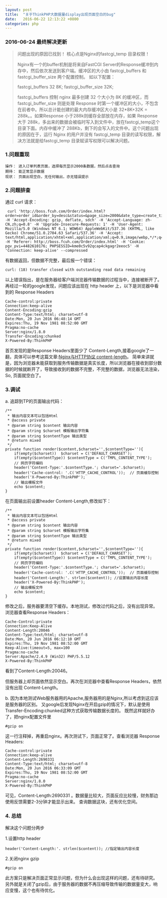 ```yaml
---
layout: post
title:  "关于ThinkPHP大数据量display出现页面空白的bug"
date:   2016-06-22 12:13:22 +0800
categories: php
---
```


### 2016-06-24 最终解决更新
> 问题出现的原因已找到！ 核心点是Nginx的fastcgi_temp 目录权限！
> 
> Nginx有一个的buffer机制是将来自FastCGI Server的Response缓冲到内存中，然后依次发送到客户端。缓冲区的大小由 fastcgi\_buffers 和 fastcgi\_buffer\_size 两个配置控制。
> 如以下配置：
> 
> 	fastcgi_buffers      32 8K;
> 	fastcgi_buffer_size  32K;
> 
> 
> fastcgi\_buffers 控制 nginx 最多创建 32 个大小为 8K 的缓冲区，而 fastcgi\_buffer\_size 则是处理 Response 时第一个缓冲区的大小，不包含在前者中。所以总计能创建的最大内存缓冲区大小是 32*8K+32K = 288k。。如果Response 小于288k则缓存全部放在内存，如果 Response 大于 288k，多出来的数据会被临时写入到文件中，放在fastcgi\_temp这个目录下面。内存中缓冲了 288Kb，剩下的会写入的文件中。这个问题出现的原因在于，运行 Nginx 的用户并没有 fastcgi_temp 目录的读写权限，解决方法就是给fastcgi\_temp 目录赋读写权限可以解决问题。

### 1.问题重现
	操作： 进入订单列表页面，选择每页显示2000条数据，然后点击查询
	期待： 能正常显示数据
	现状： 页面出现空白，无任何输出，亦无错误提示
### 2.问题排查
通过 curl 请求：

	 curl 'http://boss.fcuh.com/Order/index.html?order=order_id&order_by=desc&status=&page_size=2000&date_type=create_time&start_date=&end_date=&pay_type=-1&order_type=-1&keyword_type=order_id&keyword=' -H 'Accept-Encoding: gzip, deflate, sdch' -H 'Accept-Language: zh-CN,zh;q=0.8' -H 'Upgrade-Insecure-Requests: 1' -H 'User-Agent: Mozilla/5.0 (Windows NT 6.1; WOW64) AppleWebKit/537.36 (KHTML, like Gecko) Chrome/51.0.2704.63 Safari/537.36' -H 'Accept: text/html,application/xhtml+xml,application/xml;q=0.9,image/webp,*/*;q=0.8' -H 'Referer: http://boss.fcuh.com/Order/index.html' -H 'Cookie: pgv_pvi=4482610176; PHPSESSID=kme0c5v92qcap4ckgagr2eeoc5' -H 'Connection: keep-alive' --compressed
有数据返回，但数据不完整，最后报一个错误：
 	
	curl: (18) transfer closed with outstanding read data remaining

以上错误指出，是在服务器给客户端浏览器传输数据的过程当中，连接被断开了。
再经过一轮的google发现，问题应该出现在 http header 上，以下是浏览器中看到的 Response Headers

    Cache-control:private
	Connection:keep-alive
	Content-Encoding:gzip
	Content-Type:text/html; charset=utf-8
	Date:Mon, 20 Jun 2016 06:48:14 GMT
	Expires:Thu, 19 Nov 1981 08:52:00 GMT
	Pragma:no-cache
	Server:nginx/1.8.0
	Transfer-Encoding:chunked
	X-Powered-By:ThinkPHP

首页发现的是Response Headers里面少了 Content-Length,接着google了一翻，具体可以参考这篇文章:[Nginx与HTTP协议 content-length](http://blog.csdn.net/sosospicy/article/details/9066547)。
简单来讲就是，因为浏览器未能获取到服务传输数据是真实长度，所以浏览器在接收到部分数据的时候就断开了，导致接收到的数据不完整，不完整的数据，浏览器无法渲染，So, 页面就空白了。

### 3.调试
a. 追踪到TP的页面输出代码：

	/**
     * 输出内容文本可以包括Html
     * @access private
     * @param string $content 输出内容
     * @param string $charset 模板输出字符集
     * @param string $contentType 输出类型
     * @return mixed
     */
	private function render($content,$charset='',$contentType=''){
        if(empty($charset))  $charset = C('DEFAULT_CHARSET');
        if(empty($contentType)) $contentType = C('TMPL_CONTENT_TYPE');
        // 网页字符编码
        header('Content-Type:'.$contentType.'; charset='.$charset);
        header('Cache-control: '.C('HTTP_CACHE_CONTROL'));  // 页面缓存控制
        header('X-Powered-By:ThinkPHP');
        // 输出模板文件
        echo $content;
    }

在页面输出前设置header Content-Length,修改如下：

	/**
     * 输出内容文本可以包括Html
     * @access private
     * @param string $content 输出内容
     * @param string $charset 模板输出字符集
     * @param string $contentType 输出类型
     * @return mixed
     */
    private function render($content,$charset='',$contentType=''){
        if(empty($charset))  $charset = C('DEFAULT_CHARSET');
        if(empty($contentType)) $contentType = C('TMPL_CONTENT_TYPE');
        // 网页字符编码
        header('Content-Type:'.$contentType.'; charset='.$charset);
        header('Cache-control: '.C('HTTP_CACHE_CONTROL'));  // 页面缓存控制
        header('Content-Length:'. strlen($content)); //设置输出内容长度
        header('X-Powered-By:ThinkPHP');
        // 输出模板文件
        echo $content;
    }

修改之后，服务器要清空下缓存。本地测试，修改过代码之后，没有出现异常。
浏览器查看Response Headers：
	
	Cache-Control:private
	Connection:Keep-Alive
	Content-Length:20046
	Content-Type:text/html; charset=utf-8
	Date:Mon, 20 Jun 2016 06:12:10 GMT
	Expires:Thu, 19 Nov 1981 08:52:00 GMT
	Keep-Alive:timeout=5, max=100
	Pragma:no-cache
	Server:Apache/2.4.9 (Win32) PHP/5.5.12
	X-Powered-By:ThinkPHP

看到了Content-Length:20046。

但服务器上却页面依然显示空白。再次在浏览器中查看Response Headers，依然没有出现 Content-Length。

b. 因为本地测试Web服务器用的Apache,服务器用的是Nginx,所以考虑到这应该是服务器的区别。
又google后发现Nginx在开启gzip的情况下，默认是使用Transfer-Encoding:chunked这种方式获取传输数据长度的。
既然这样就好办了，把nginx配置文件里
	 
	#gzip on

这一行注释掉，再重启nginx。再次测试下，页面正常了。查看浏览器 Response Headers:
	
	Cache-control:private
	Connection:keep-alive
	Content-Length:2690331
	Content-Type:text/html; charset=utf-8
	Date:Mon, 20 Jun 2016 06:33:09 GMT
	Expires:Thu, 19 Nov 1981 08:52:00 GMT
	Pragma:no-cache
	Server:nginx/1.8.0
	X-Powered-By:ThinkPHP

可见，Content-Length:2690331 。数据量比较大，页面反应比较慢，财务那边使用反馈需要2-3分钟才能显示出来。
查询数据这块，还有优化空间。

### 4. 总结
解决这个问题分两步

1.设置http header 
	
	header('Content-Length:'. strlen($content)); //指定输出内容长度

2.关闭nginx gzip
	
	#gzip on

此方案只是解决页面正常显示问题，但为什么会出现这样的问题，还有待研究。
另外就是关闭了gzip后，由于服务器的数据不再压缩导致传输的数据量变大，响应变慢，这个也有待优化。


